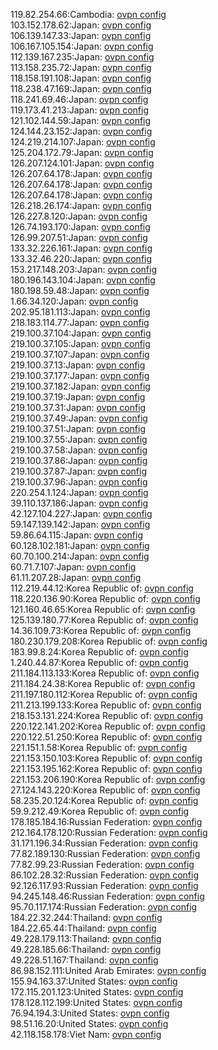 119.82.254.66:Cambodia: [ovpn config](vpn/119_82_254_66.ovpn)  
103.152.178.62:Japan: [ovpn config](vpn/103_152_178_62.ovpn)  
106.139.147.33:Japan: [ovpn config](vpn/106_139_147_33.ovpn)  
106.167.105.154:Japan: [ovpn config](vpn/106_167_105_154.ovpn)  
112.139.167.235:Japan: [ovpn config](vpn/112_139_167_235.ovpn)  
113.158.235.72:Japan: [ovpn config](vpn/113_158_235_72.ovpn)  
118.158.191.108:Japan: [ovpn config](vpn/118_158_191_108.ovpn)  
118.238.47.169:Japan: [ovpn config](vpn/118_238_47_169.ovpn)  
118.241.69.46:Japan: [ovpn config](vpn/118_241_69_46.ovpn)  
119.173.41.213:Japan: [ovpn config](vpn/119_173_41_213.ovpn)  
121.102.144.59:Japan: [ovpn config](vpn/121_102_144_59.ovpn)  
124.144.23.152:Japan: [ovpn config](vpn/124_144_23_152.ovpn)  
124.219.214.107:Japan: [ovpn config](vpn/124_219_214_107.ovpn)  
125.204.172.79:Japan: [ovpn config](vpn/125_204_172_79.ovpn)  
126.207.124.101:Japan: [ovpn config](vpn/126_207_124_101.ovpn)  
126.207.64.178:Japan: [ovpn config](vpn/126_207_64_178.ovpn)  
126.207.64.178:Japan: [ovpn config](vpn/126_207_64_178.ovpn)  
126.207.64.178:Japan: [ovpn config](vpn/126_207_64_178.ovpn)  
126.218.26.174:Japan: [ovpn config](vpn/126_218_26_174.ovpn)  
126.227.8.120:Japan: [ovpn config](vpn/126_227_8_120.ovpn)  
126.74.193.170:Japan: [ovpn config](vpn/126_74_193_170.ovpn)  
126.99.207.51:Japan: [ovpn config](vpn/126_99_207_51.ovpn)  
133.32.226.161:Japan: [ovpn config](vpn/133_32_226_161.ovpn)  
133.32.46.220:Japan: [ovpn config](vpn/133_32_46_220.ovpn)  
153.217.148.203:Japan: [ovpn config](vpn/153_217_148_203.ovpn)  
180.196.143.104:Japan: [ovpn config](vpn/180_196_143_104.ovpn)  
180.198.59.48:Japan: [ovpn config](vpn/180_198_59_48.ovpn)  
1.66.34.120:Japan: [ovpn config](vpn/1_66_34_120.ovpn)  
202.95.181.113:Japan: [ovpn config](vpn/202_95_181_113.ovpn)  
218.183.114.77:Japan: [ovpn config](vpn/218_183_114_77.ovpn)  
219.100.37.104:Japan: [ovpn config](vpn/219_100_37_104.ovpn)  
219.100.37.105:Japan: [ovpn config](vpn/219_100_37_105.ovpn)  
219.100.37.107:Japan: [ovpn config](vpn/219_100_37_107.ovpn)  
219.100.37.13:Japan: [ovpn config](vpn/219_100_37_13.ovpn)  
219.100.37.177:Japan: [ovpn config](vpn/219_100_37_177.ovpn)  
219.100.37.182:Japan: [ovpn config](vpn/219_100_37_182.ovpn)  
219.100.37.19:Japan: [ovpn config](vpn/219_100_37_19.ovpn)  
219.100.37.31:Japan: [ovpn config](vpn/219_100_37_31.ovpn)  
219.100.37.49:Japan: [ovpn config](vpn/219_100_37_49.ovpn)  
219.100.37.51:Japan: [ovpn config](vpn/219_100_37_51.ovpn)  
219.100.37.55:Japan: [ovpn config](vpn/219_100_37_55.ovpn)  
219.100.37.58:Japan: [ovpn config](vpn/219_100_37_58.ovpn)  
219.100.37.86:Japan: [ovpn config](vpn/219_100_37_86.ovpn)  
219.100.37.87:Japan: [ovpn config](vpn/219_100_37_87.ovpn)  
219.100.37.96:Japan: [ovpn config](vpn/219_100_37_96.ovpn)  
220.254.1.124:Japan: [ovpn config](vpn/220_254_1_124.ovpn)  
39.110.137.186:Japan: [ovpn config](vpn/39_110_137_186.ovpn)  
42.127.104.227:Japan: [ovpn config](vpn/42_127_104_227.ovpn)  
59.147.139.142:Japan: [ovpn config](vpn/59_147_139_142.ovpn)  
59.86.64.115:Japan: [ovpn config](vpn/59_86_64_115.ovpn)  
60.128.102.181:Japan: [ovpn config](vpn/60_128_102_181.ovpn)  
60.70.100.214:Japan: [ovpn config](vpn/60_70_100_214.ovpn)  
60.71.7.107:Japan: [ovpn config](vpn/60_71_7_107.ovpn)  
61.11.207.28:Japan: [ovpn config](vpn/61_11_207_28.ovpn)  
112.219.44.12:Korea Republic of: [ovpn config](vpn/112_219_44_12.ovpn)  
118.220.136.90:Korea Republic of: [ovpn config](vpn/118_220_136_90.ovpn)  
121.160.46.65:Korea Republic of: [ovpn config](vpn/121_160_46_65.ovpn)  
125.139.180.77:Korea Republic of: [ovpn config](vpn/125_139_180_77.ovpn)  
14.36.109.73:Korea Republic of: [ovpn config](vpn/14_36_109_73.ovpn)  
180.230.179.208:Korea Republic of: [ovpn config](vpn/180_230_179_208.ovpn)  
183.99.8.24:Korea Republic of: [ovpn config](vpn/183_99_8_24.ovpn)  
1.240.44.87:Korea Republic of: [ovpn config](vpn/1_240_44_87.ovpn)  
211.184.113.133:Korea Republic of: [ovpn config](vpn/211_184_113_133.ovpn)  
211.184.24.38:Korea Republic of: [ovpn config](vpn/211_184_24_38.ovpn)  
211.197.180.112:Korea Republic of: [ovpn config](vpn/211_197_180_112.ovpn)  
211.213.199.133:Korea Republic of: [ovpn config](vpn/211_213_199_133.ovpn)  
218.153.131.224:Korea Republic of: [ovpn config](vpn/218_153_131_224.ovpn)  
220.122.141.202:Korea Republic of: [ovpn config](vpn/220_122_141_202.ovpn)  
220.122.51.250:Korea Republic of: [ovpn config](vpn/220_122_51_250.ovpn)  
221.151.1.58:Korea Republic of: [ovpn config](vpn/221_151_1_58.ovpn)  
221.153.150.103:Korea Republic of: [ovpn config](vpn/221_153_150_103.ovpn)  
221.153.195.162:Korea Republic of: [ovpn config](vpn/221_153_195_162.ovpn)  
221.153.206.190:Korea Republic of: [ovpn config](vpn/221_153_206_190.ovpn)  
27.124.143.220:Korea Republic of: [ovpn config](vpn/27_124_143_220.ovpn)  
58.235.20.124:Korea Republic of: [ovpn config](vpn/58_235_20_124.ovpn)  
59.9.212.49:Korea Republic of: [ovpn config](vpn/59_9_212_49.ovpn)  
178.185.184.16:Russian Federation: [ovpn config](vpn/178_185_184_16.ovpn)  
212.164.178.120:Russian Federation: [ovpn config](vpn/212_164_178_120.ovpn)  
31.171.196.34:Russian Federation: [ovpn config](vpn/31_171_196_34.ovpn)  
77.82.189.130:Russian Federation: [ovpn config](vpn/77_82_189_130.ovpn)  
77.82.99.23:Russian Federation: [ovpn config](vpn/77_82_99_23.ovpn)  
86.102.28.32:Russian Federation: [ovpn config](vpn/86_102_28_32.ovpn)  
92.126.117.93:Russian Federation: [ovpn config](vpn/92_126_117_93.ovpn)  
94.245.148.46:Russian Federation: [ovpn config](vpn/94_245_148_46.ovpn)  
95.70.117.174:Russian Federation: [ovpn config](vpn/95_70_117_174.ovpn)  
184.22.32.244:Thailand: [ovpn config](vpn/184_22_32_244.ovpn)  
184.22.65.44:Thailand: [ovpn config](vpn/184_22_65_44.ovpn)  
49.228.179.113:Thailand: [ovpn config](vpn/49_228_179_113.ovpn)  
49.228.185.66:Thailand: [ovpn config](vpn/49_228_185_66.ovpn)  
49.228.51.167:Thailand: [ovpn config](vpn/49_228_51_167.ovpn)  
86.98.152.111:United Arab Emirates: [ovpn config](vpn/86_98_152_111.ovpn)  
155.94.163.37:United States: [ovpn config](vpn/155_94_163_37.ovpn)  
172.115.201.123:United States: [ovpn config](vpn/172_115_201_123.ovpn)  
178.128.112.199:United States: [ovpn config](vpn/178_128_112_199.ovpn)  
76.94.194.3:United States: [ovpn config](vpn/76_94_194_3.ovpn)  
98.51.16.20:United States: [ovpn config](vpn/98_51_16_20.ovpn)  
42.118.158.178:Viet Nam: [ovpn config](vpn/42_118_158_178.ovpn)  

